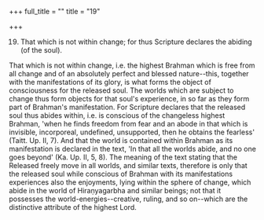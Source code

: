 +++
full_title = ""
title = "19"

+++


19. That which is not within change; for thus Scripture declares the abiding (of the soul).

That which is not within change, i.e. the highest Brahman which is free from all change and of an absolutely perfect and blessed nature--this, together with the manifestations of its glory, is what forms the object of consciousness for the released soul. The worlds which are subject to change thus form objects for that soul's experience, in so far as they form part of Brahman's manifestation. For Scripture declares that the released soul thus abides within, i.e. is conscious of the changeless highest Brahman, 'when he finds freedom from fear and an abode in that which is invisible, incorporeal, undefined, unsupported, then he obtains the fearless' (Taitt. Up. II, 7). And that the world is contained within Brahman as its manifestation is declared in the text, 'In that all the worlds abide, and no one goes beyond' (Ka. Up. II, 5, 8). The meaning of the text stating that the Released freely move in all worlds, and similar texts, therefore is only that the released soul while conscious of Brahman with its manifestations experiences also the enjoyments, lying within the sphere of change, which abide in the world of Hiraṇyagarbha and similar beings; not that it possesses the world-energies--creative, ruling, and so on--which are the distinctive attribute of the highest Lord.

